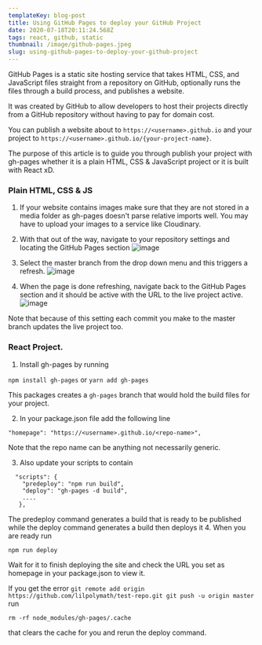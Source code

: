 ```yaml
---
templateKey: blog-post
title: Using GitHub Pages to deploy your GitHub Project
date: 2020-07-18T20:11:24.568Z
tags: react, github, static
thumbnail: /image/github-pages.jpeg
slug: using-github-pages-to-deploy-your-github-project
---
```


GitHub Pages is a static site hosting service that takes HTML, CSS, and JavaScript files straight from a repository on GitHub, optionally runs the files through a build process, and publishes a website.

It was created by GitHub to allow developers to host their projects directly from a GitHub repository without having to pay for domain cost.

You can publish a website about to `https://<username>.github.io` and your project to `https://<username>.github.io/{your-project-name}`.

The purpose of this article is to guide you through publish your project with gh-pages whether it is a plain HTML, CSS & JavaScript project or it is built with React xD.


### Plain HTML, CSS & JS
1. If your website contains images make sure that they are not stored in a media folder as gh-pages doesn't parse relative imports well. You may have to upload your images to a service like Cloudinary.

2. With that out of the way, navigate to your repository settings and locating the GitHub Pages section
![image](https://i.imgur.com/5ZlMuH7.png)

3. Select the master branch from the drop down menu and this triggers a refresh.
![image](https://i.imgur.com/PDUMDMZ.png)

4. When the page is done refreshing, navigate back to the GitHub Pages section and it should be active with the URL to the live project active.
![image](https://i.imgur.com/T7EH5CC.png)

Note that because of this setting each commit you make to the master branch updates the live project too.

### React Project.
1. Install gh-pages by running

`npm install gh-pages` or `yarn add gh-pages`

This packages creates a `gh-pages` branch that would hold the build files for your project.

2. In your package.json file
add the following line 
``` 
"homepage": "https://<username>.github.io/<repo-name>",
```

Note that the repo name can be anything not necessarily generic.

3. Also update your scripts to contain 
```
  "scripts": {
    "predeploy": "npm run build",
    "deploy": "gh-pages -d build",
    ....
   },
```

The predeploy command generates a build that is ready to be published while the deploy command generates a build then deploys it
4. When you are ready run 
```
npm run deploy
```

Wait for it to finish deploying the site and check the URL you set as homepage in your package.json to view it.

If you get the error 
`git remote add origin https://github.com/lilpolymath/test-repo.git
git push -u origin master`
run 
```
rm -rf node_modules/gh-pages/.cache
```
that clears the cache for you and rerun the deploy command.